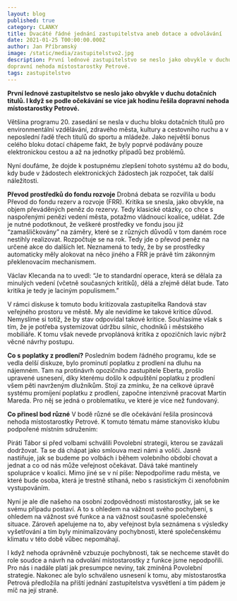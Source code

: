```yaml
---
layout: blog
published: true
category: CLANKY
title: Dvacáté řádné jednání zastupitelstva aneb dotace a odvolávání
date: 2021-01-25 T00:00:00.000Z
author: Jan Příbramský
image: /static/media/zastupitelstvo2.jpg
description: První lednové zastupitelstvo se neslo jako obvykle v duchu dotačních titulů. I když podle očekávání se více jak hodinu řešila
dopravní nehoda místostarostky Petrové.
tags: zastupitelstvo
---
```

__První lednové zastupitelstvo se neslo jako obvykle v duchu dotačních titulů. I když se podle očekávání se více jak hodinu řešila dopravní nehoda místostarostky Petrové.__

Většina programu 20. zasedání se nesla v duchu bloku dotačních titulů pro environmentální vzdělávání, zdravého města, kultury a cestovního ruchu a v neposlední řadě třech titulů do sportu a mládeže. Jako největší bonus celého bloku dotací chápeme fakt, že byly poprvé podávány pouze elektronickou cestou a až na jednotky případů bez problémů.

Nyní doufáme, že dojde k postupnému zlepšení tohoto systému až do bodu, kdy bude v žádostech elektronických žádostech jak rozpočet, tak další náležitosti.

__Převod prostředků do fondu rozvoje__
Drobná debata se rozvířila u bodu Převod do fondu rezerv a rozvoje (FRR). Kritika se snesla, jako obvykle, na objem převáděných peněz do rezervy. Tedy klasické otázky, co chce s naspořenými penězi vedení města, potažmo vládnoucí koalice, udělat. Zde je nutné podotknout, že veškeré prostředky ve fondu jsou již “zamašličkovány” na záměry, které se z různých důvodů v tom daném roce nestihly realizovat. Rozpočtuje se na rok. Tedy jde o převod peněz na určené akce do dalších let. Neznamená to tedy, že by se prostředky automaticky měly alokovat na něco jiného a FRR je právě tím zákonným překlenovacím mechanismem.

Václav Klecanda na to uvedl: “Je to standardní operace, která se dělala za minulých vedení (včetně současných kritiků), dělá a zřejmě dělat bude. Tato kritika je tedy je laciným populismem.”

V rámci diskuse k tomuto bodu kritizovala zastupitelka Randová stav veřejného prostoru ve městě. My ale nevidíme ke takové kritice důvod. Nemyslíme si totiž, že by stav odpovídal takové kritice. Souhlasíme však s tím, že je potřeba systemizovat údržbu silnic, chodníků i městského mobiliáře. K tomu však nevede prvoplánová kritika z opozičních lavic nýbrž věcné návrhy postupu.

__Co s poplatky z prodlení?__
Posledním bodem řádného programu, kde se vedla delší diskuze, bylo prominutí poplatku z prodlení na dluhu na nájemném. Tam na protinávrh opozičního zastupitele Eberta, prošlo upravené usnesení, díky kterému došlo k odpuštění poplatku z prodlení všem pěti navrženým dlužníkům. Stojí za zmínku, že na celkové úpravě systému promíjení poplatku z prodlení, započne intenzivně pracovat Martin Mareda. Pro něj se jedná o problematiku, ve které je více než fundovaný.

__Co přinesl bod různé__
V bodě různé se dle očekávání řešila prosincová nehoda místostarostky Petrové. K tomuto tématu máme stanovisko klubu podpořené místním sdružením:

Piráti Tábor si před volbami schválili Povolební strategii, kterou se zavázali dodržovat. Ta se dá chápat jako smlouva mezi námi a voliči. Jasně nastiňuje, jak se budeme po volbách i během volebního období chovat a jednat a co od nás může veřejnost očekávat. Dává také mantinely spolupráce v koalici. Mimo jiné se v ní píše: Nepodpoříme radu města, ve které bude osoba, která je trestně stíhaná, nebo s rasistickým či xenofobním vystupováním. 
 
Nyní je ale dle našeho na osobní zodpovědnosti místostarostky, jak se ke svému případu postaví. A to s ohledem na vážnost svého pochybení, s ohledem na vážnost své funkce a na vážnost současné společenské situace. Zároveň apelujeme na to, aby veřejnost byla seznámena s výsledky vyšetřování a tím byly minimalizovány pochybnosti, které společenskému klimatu v této době vůbec nepomáhají.

I když nehoda oprávněně vzbuzuje pochybnosti, tak se nechceme stavět do role soudce a návrh na odvolání místostarostky z funkce jsme nepodpořili. Pro nás i nadále platí jak presumpce neviny, tak  zmíněná Povolební strategie. Nakonec ale bylo schváleno usnesení k tomu, aby místostarostka Petrová předložila na příští jednání zastupitelstva vysvětlení a tím pádem je míč na její straně. 

